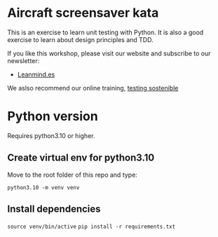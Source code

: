 # Aircraft screensaver kata

This is an exercise to learn unit testing with Python. It is also a good exercise
to learn about design principles and TDD.

If you like this workshop, please visit our website and subscribe to our newsletter:

* [Leanmind.es](https://leanmind.es)

We aslso recommend our online training, [testing sostenible](https://testingsostenible.com)

# Python version

Requires python3.10 or higher.

## Create virtual env for python3.10

Move to the root folder of this repo and type:

`python3.10 -m venv venv`

## Install dependencies

`source venv/bin/active`
`pip install -r requirements.txt`

